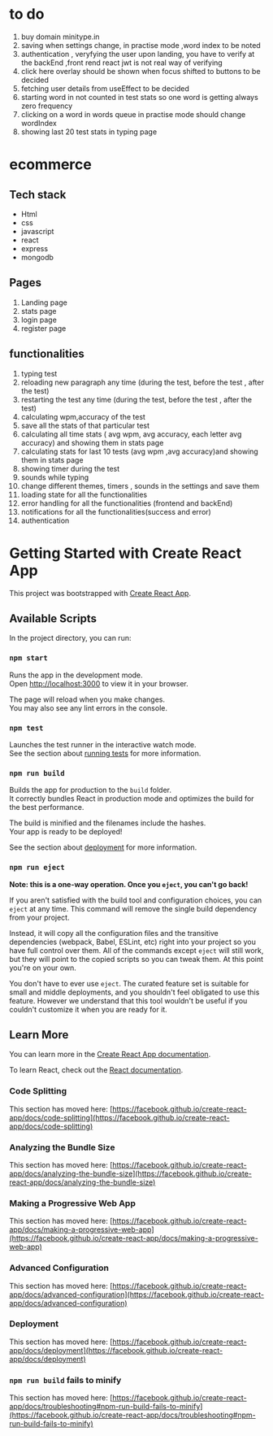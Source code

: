 # to do

1. buy domain minitype.in
2. saving when settings change, in practise mode ,word index to be noted
3. authentication , veryfying the user upon landing, you have to verify at the backEnd
   ,front rend react jwt is not real way of verifying
4. click here overlay should be shown when focus shifted to buttons to be decided
5. fetching user details from useEffect to be decided
6. starting word in not counted in test stats so one word is getting always zero frequency
7. clicking on a word in words queue in practise mode should change wordIndex
8. showing last 20 test stats in typing page

# ecommerce

## Tech stack

- Html
- css
- javascript
- react
- express
- mongodb

## Pages

1. Landing page
2. stats page
3. login page
4. register page

## functionalities

1. typing test
2. reloading new paragraph any time (during the test, before the test , after the test)
3. restarting the test any time (during the test, before the test , after the test)
4. calculating wpm,accuracy of the test
5. save all the stats of that particular test
6. calculating all time stats ( avg wpm, avg accuracy, each letter avg accuracy) and showing them in stats page
7. calculating stats for last 10 tests (avg wpm ,avg accuracy)and showing them in stats page
8. showing timer during the test
9. sounds while typing
10. change different themes, timers , sounds in the settings and save them
11. loading state for all the functionalities
12. error handling for all the functionalities (frontend and backEnd)
13. notifications for all the functionalities(success and error)
14. authentication

# Getting Started with Create React App

This project was bootstrapped with [Create React App](https://github.com/facebook/create-react-app).

## Available Scripts

In the project directory, you can run:

### `npm start`

Runs the app in the development mode.\
Open [http://localhost:3000](http://localhost:3000) to view it in your browser.

The page will reload when you make changes.\
You may also see any lint errors in the console.

### `npm test`

Launches the test runner in the interactive watch mode.\
See the section about [running tests](https://facebook.github.io/create-react-app/docs/running-tests) for more information.

### `npm run build`

Builds the app for production to the `build` folder.\
It correctly bundles React in production mode and optimizes the build for the best performance.

The build is minified and the filenames include the hashes.\
Your app is ready to be deployed!

See the section about [deployment](https://facebook.github.io/create-react-app/docs/deployment) for more information.

### `npm run eject`

**Note: this is a one-way operation. Once you `eject`, you can't go back!**

If you aren't satisfied with the build tool and configuration choices, you can `eject` at any time. This command will remove the single build dependency from your project.

Instead, it will copy all the configuration files and the transitive dependencies (webpack, Babel, ESLint, etc) right into your project so you have full control over them. All of the commands except `eject` will still work, but they will point to the copied scripts so you can tweak them. At this point you're on your own.

You don't have to ever use `eject`. The curated feature set is suitable for small and middle deployments, and you shouldn't feel obligated to use this feature. However we understand that this tool wouldn't be useful if you couldn't customize it when you are ready for it.

## Learn More

You can learn more in the [Create React App documentation](https://facebook.github.io/create-react-app/docs/getting-started).

To learn React, check out the [React documentation](https://reactjs.org/).

### Code Splitting

This section has moved here: [https://facebook.github.io/create-react-app/docs/code-splitting](https://facebook.github.io/create-react-app/docs/code-splitting)

### Analyzing the Bundle Size

This section has moved here: [https://facebook.github.io/create-react-app/docs/analyzing-the-bundle-size](https://facebook.github.io/create-react-app/docs/analyzing-the-bundle-size)

### Making a Progressive Web App

This section has moved here: [https://facebook.github.io/create-react-app/docs/making-a-progressive-web-app](https://facebook.github.io/create-react-app/docs/making-a-progressive-web-app)

### Advanced Configuration

This section has moved here: [https://facebook.github.io/create-react-app/docs/advanced-configuration](https://facebook.github.io/create-react-app/docs/advanced-configuration)

### Deployment

This section has moved here: [https://facebook.github.io/create-react-app/docs/deployment](https://facebook.github.io/create-react-app/docs/deployment)

### `npm run build` fails to minify

This section has moved here: [https://facebook.github.io/create-react-app/docs/troubleshooting#npm-run-build-fails-to-minify](https://facebook.github.io/create-react-app/docs/troubleshooting#npm-run-build-fails-to-minify)
